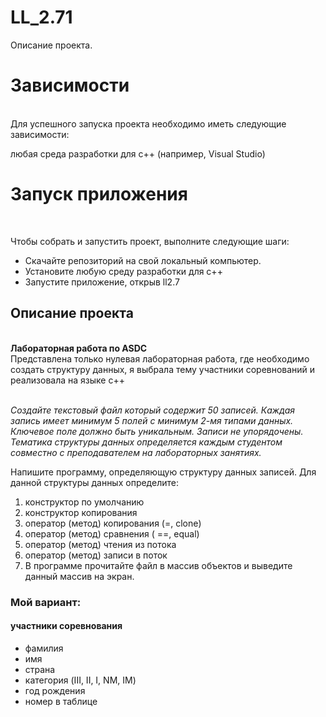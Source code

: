 # LL_2.71


Описание проекта.

<h1>Зависимости</h1><br>
Для успешного запуска проекта необходимо иметь следующие зависимости:<br>

любая среда разработки для c++ (например, Visual Studio)<br>
<h1>Запуск приложения</h1><br>
<p>Чтобы собрать и запустить проект, выполните следующие шаги:<br></p>
<ul>
<li>Скачайте репозиторий на свой локальный компьютер.
<li>Установите любую среду разработки для c++
<li>Запустите приложение, открыв ll2.7</ul>
<h2>Описание проекта</h2><br>
<b>Лабораторная работа по ASDC</b><br>
Представлена только нулевая лабораторная работа, где необходимо создать структуру данных, я выбрала тему участники соревнований и реализовала на языке с++<br><br>

<i>Создайте текстовый файл который содержит 50 записей. Каждая запись имеет минимум 5 полей с минимум 2-мя типами данных. Ключевое поле должно быть уникальным. Записи не упорядочены. Тематика структуры данных определяется каждым студентом совместно с преподавателем на лабораторных занятиях.</i>

Напишите программу, определяющую структуру данных записей. Для данной структуры данных определите:
<ol>
<li>конструктор по умолчанию
<li>конструктор копирования
<li>оператор (метод) копирования (=, clone)
<li>оператор (метод) сравнения ( ==, equal)
<li>оператор (метод) чтения из потока
<li>оператор (метод) записи в поток
<li>В программе прочитайте файл в массив объектов и выведите данный массив на экран.
</ol>
<h3>Мой вариант:</h3>
      <h4>участники соревнования</h4>
      <ul>
<li>фамилия
<li>имя
<li>страна
<li>категория (III, II, I, NM, IM)
<li>год рождения
<li>номер в таблице
  </ul>

